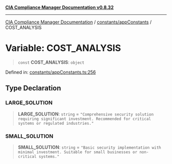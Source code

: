 [**CIA Compliance Manager Documentation v0.8.32**](../../../README.md)

***

[CIA Compliance Manager Documentation](../../../modules.md) / [constants/appConstants](../README.md) / COST\_ANALYSIS

# Variable: COST\_ANALYSIS

> `const` **COST\_ANALYSIS**: `object`

Defined in: [constants/appConstants.ts:256](https://github.com/Hack23/cia-compliance-manager/blob/0dc9a11e510cc2f2986e7debe532892627f2b00f/src/constants/appConstants.ts#L256)

## Type Declaration

### LARGE\_SOLUTION

> **LARGE\_SOLUTION**: `string` = `"Comprehensive security solution requiring significant investment. Recommended for critical systems or regulated industries."`

### SMALL\_SOLUTION

> **SMALL\_SOLUTION**: `string` = `"Basic security implementation with minimal investment. Suitable for small businesses or non-critical systems."`
